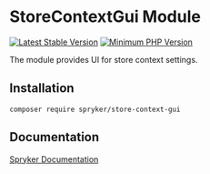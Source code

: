 # StoreContextGui Module
[![Latest Stable Version](https://poser.pugx.org/spryker/store-context-gui/v/stable.svg)](https://packagist.org/packages/spryker/store-context-gui)
[![Minimum PHP Version](https://img.shields.io/badge/php-%3E%3D%208.0-8892BF.svg)](https://php.net/)

The module provides UI for store context settings.

## Installation

```
composer require spryker/store-context-gui
```

## Documentation

[Spryker Documentation](https://docs.spryker.com)
